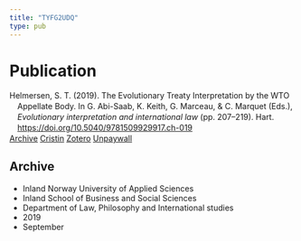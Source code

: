 ```yaml
---
title: "TYFG2UDQ"
type: pub
---
```

<h1>Publication</h1>
<article id="csl-bib-container-TYFG2UDQ" class="csl-bib-container">
  <div class="csl-bib-body" style="line-height: 1.35; padding-left: 1em; text-indent:-1em;">
  <div class="csl-entry">Helmersen, S. T. (2019). The Evolutionary Treaty Interpretation by the WTO Appellate Body. In G. Abi-Saab, K. Keith, G. Marceau, &amp; C. Marquet (Eds.), <i>Evolutionary interpretation and international law</i> (pp. 207&#x2013;219). Hart. <a href="https://doi.org/10.5040/9781509929917.ch-019">https://doi.org/10.5040/9781509929917.ch-019</a></div>
</div>
  <div class="csl-bib-buttons">
    <a href="#taxonomy-article-TYFG2UDQ" class="csl-bib-button">Archive</a>
    <a href="https://app.cristin.no/results/show.jsf?id=1722182" alt="Cristin URL" class="csl-bib-button">Cristin</a>
    <a href="http://zotero.org/groups/5402882/items/TYFG2UDQ" alt="Zotero URL" class="csl-bib-button">Zotero</a>
    <a href="https://doi.org/10.5040/9781509929917.ch-019" class="csl-bib-button">Unpaywall</a>
  </div>
  <div id="csl-bib-meta-container-TYFG2UDQ"></div>
</article>
<div id="csl-bib-meta-TYFG2UDQ" class="csl-bib-meta">
  <article id="taxonomy-article-TYFG2UDQ" class="taxonomy-article">
    <h1>Archive</h1>
    <ul>
      <li>Inland Norway University of Applied Sciences</li>
      <li>Inland School of Business and Social Sciences</li>
      <li>Department of Law, Philosophy and International studies</li>
      <li>2019</li>
      <li>September</li>
    </ul>
  </article>
</div>
